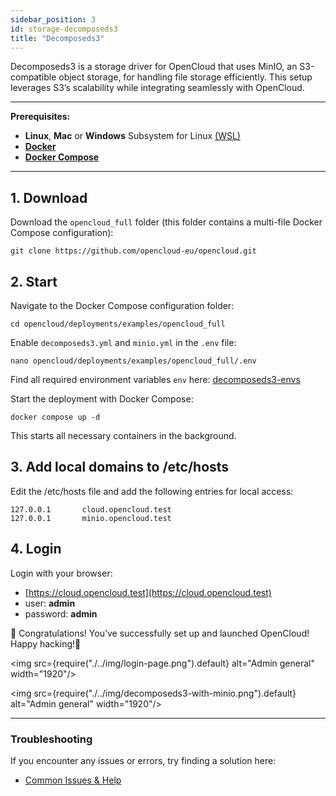 ```yaml
---
sidebar_position: 3
id: storage-decomposeds3
title: "Decomposeds3"
---
```


Decomposeds3 is a storage driver for OpenCloud that uses MinIO, an S3-compatible object storage, for handling file storage efficiently. This setup leverages S3’s scalability while integrating seamlessly with OpenCloud.

---

**Prerequisites:**
- **Linux**, **Mac** or **Windows** Subsystem for Linux [(WSL)](https://learn.microsoft.com/en-us/windows/wsl/install)
- [**Docker**](https://docs.docker.com/compose/install/)
- [**Docker Compose**](https://docs.docker.com/compose/install/)

---

##  1. Download

Download the `opencloud_full` folder (this folder contains a multi-file Docker Compose configuration):

```Shell
git clone https://github.com/opencloud-eu/opencloud.git
```

## 2. Start

Navigate to the Docker Compose configuration folder:

```Shell
cd opencloud/deployments/examples/opencloud_full
```

Enable `decomposeds3.yml` and `minio.yml` in the `.env` file:

```Shell
nano opencloud/deployments/examples/opencloud_full/.env
```

Find all required environment variables `env` here: [decomposeds3-envs](https://github.com/opencloud-eu/opencloud/blob/main/services/storage-users/pkg/config/config.go#L143-L176)

Start the deployment with Docker Compose:

```Shell
docker compose up -d
```

This starts all necessary containers in the background.

## 3. Add local domains to /etc/hosts 

Edit the /etc/hosts file and add the following entries for local access:

```
127.0.0.1       cloud.opencloud.test
127.0.0.1       minio.opencloud.test
```

## 4. Login

Login with your browser:
- [https://cloud.opencloud.test](https://cloud.opencloud.test)
- user: **admin**
- password: **admin**

🎉 Congratulations! You’ve successfully set up and launched OpenCloud! Happy hacking!🚀

<img src={require("./../img/login-page.png").default} alt="Admin general" width="1920"/>

<img src={require("./../img/decomposeds3-with-minio.png").default} alt="Admin general" width="1920"/>

--- 

### Troubleshooting

If you encounter any issues or errors, try finding a solution here: 

- [Common Issues & Help](../../50-resources/30-common-issues.md)
